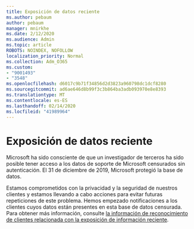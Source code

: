```yaml
---
title: Exposición de datos reciente
ms.author: pebaum
author: pebaum
manager: mnirkhe
ms.date: 2/12/2020
ms.audience: Admin
ms.topic: article
ROBOTS: NOINDEX, NOFOLLOW
localization_priority: Normal
ms.collection: Adm_O365
ms.custom:
- "9001493"
- "3548"
ms.openlocfilehash: d6017c9b71f34856d2d3823a960798dc1dcf8280
ms.sourcegitcommit: ad6ae646d8b99f3c3b864ba3adb093970e8e8393
ms.translationtype: MT
ms.contentlocale: es-ES
ms.lasthandoff: 02/14/2020
ms.locfileid: "41989964"
---
```

# <a name="recent-data-exposure"></a>Exposición de datos reciente

Microsoft ha sido consciente de que un investigador de terceros ha sido posible tener acceso a los datos de soporte de Microsoft censurados sin autenticación. El 31 de diciembre de 2019, Microsoft protegió la base de datos.

Estamos comprometidos con la privacidad y la seguridad de nuestros clientes y estamos llevando a cabo acciones para evitar futuras repeticiones de este problema. Hemos empezado notificaciones a los clientes cuyos datos están presentes en esta base de datos censurada. Para obtener más información, consulte [la información de reconocimiento de clientes relacionada con la exposición de información reciente](https://aka.ms/privacyinfo).
